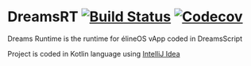 # DreamsRT  [![Build Status](https://travis-ci.org/eline-technologies/DreamsRT.svg?branch=master)](https://travis-ci.org/eline-technologies/DreamsRT) [![Codecov](https://codecov.io/github/eline-technologies/DreamsRT/coverage.svg)](https://codecov.io/gh/eline-technologies/DreamsRT)
Dreams Runtime is the runtime for élineOS vApp coded in DreamsScript

Project is coded in Kotlin language using [IntelliJ Idea](https://www.jetbrains.com/idea/)
